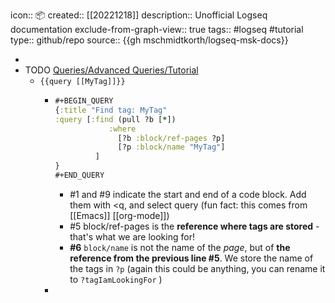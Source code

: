 icon:: 📦
created::  [[20221218]]
description:: Unofficial Logseq documentation
exclude-from-graph-view:: true
tags:: #logseq #tutorial
type:: github/repo
source:: {{gh mschmidtkorth/logseq-msk-docs}}

-
- TODO [Queries/Advanced Queries/Tutorial](https://mschmidtkorth.github.io/logseq-msk-docs/#/page/queries%2Fadvanced%20queries%2Ftutorial)
  - `{{query [[MyTag]]}}`
    - ```clojure
      #+BEGIN_QUERY
      {:title "Find tag: MyTag"
      :query [:find (pull ?b [*])
                  :where
                    [?b :block/ref-pages ?p]
                    [?p :block/name "MyTag"]
      	       ]
      }
      #+END_QUERY
      ```
      - \#1 and \#9 indicate the start and end of a code block. Add them with <q, and select query (fun fact: this comes from [[Emacs]] [[org-mode]])
      - \#5 block/ref-pages is the **reference where tags are stored** - that's what we are looking for!
      - **#6**  `block/name`  is not the name of the *page*, but of **the reference from the previous line #5**. We store the name of the tags in  `?p`  (again this could be anything, you can rename it to  `?tagIamLookingFor` )
    -